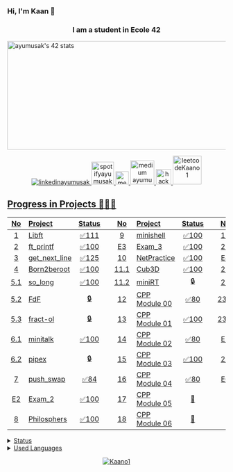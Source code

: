 ### Hi, I'm Kaan 👋
<h3 align="center"> I am a student in Ecole 42</h3>
<a href="https://github.com/JaeSeoKim/badge42"><img src="https://badge42.vercel.app/api/v2/clci365sk00160gla37ebl0v4/stats?cursusId=21&coalitionId=230" alt="ayumusak's 42 stats" height=250 width="1000"/></a>
<p align="center">
  <a href="https://www.linkedin.com/in/ahmet-kaan-yumu%C5%9Fakdiken-225100236/" target="blank">
    <img src="https://img.shields.io/badge/linkedin-%230077B5.svg?&style=for-the-badge&logo=linkedin&logoColor=white" alt="linkedinayumusak" />
  </a>

  </a>
  <a href="https://open.spotify.com/user/31r4w5ki7ekla363srfpay3s7dom?si=788142c971ed489e" target="blank">
    <img src="https://www.scdn.co/i/_global/open-graph-default.png" width="52" alt="spotifyayumusak" />
  </a>
  
  <a href="https://www.instagram.com/_ayumusak_/" target="blank">
    <img src="https://upload.wikimedia.org/wikipedia/commons/a/a5/Instagram_icon.png" width="30" alt="medium ayumusak" />
  </a>
  
  <a href="https://twitter.com/Ahmet05319" target="blank">
    <img src="https://globalventuring.com//content/uploads/2022/10/Twitter-horizontal.jpeg" width="55" alt="medium ayumusak" />
  </a>
  
  <a href="https://www.hackerrank.com/ahmetyumusakdik1?hr_r=1" target="blank">
    <img src="https://upload.wikimedia.org/wikipedia/commons/4/40/HackerRank_Icon-1000px.png" width="35" alt="hackerrankayumusak" />

  <a href="https://leetcode.com/ahmetyumusakdiken13/" target="blank">
    <img src="https://miro.medium.com/max/1400/0*MRBGy-Gjd9PRl_HS.jpeg" width="66" alt="leetcodeKaano1" />
</p>

## Progress in Projects 🌟🌟🌟
| No  | Project                                     | Status |   | No  | Project                                   | Status |   | No  | Project                        | Status |
| :-: | :------------------------------------------ | :----: | - | :-: | :---------------------------------------- | :----: | - | :-: | :----------------------------- | :----: |
| 1   | [Libft](../../../Libft)                  | ✅111  |   | 9   | [minishell](../../../Minishell)                                 | ✅100     |   | 19  | [CPP Module 07](../../../CPP)                               | 📝     |
| 2   | [ft_printf](../../../Ft_printf)          | ✅100  |   | E3  | [Exam_3](../../../42-Exam-Rank-3)                                      | ✅100     |   | 20  | [CPP Module 08](../../../CPP)                               | 📝     |
| 3   | [get_next_line](../../../Get_next_line)  | ✅125  |   | 10  | [NetPractice](../../../NetPractice)                                 | ✅100     |   | E4  | [Exam_4](../../../42-Exam-Rank-4)                                      | ✅100     |
| 4   | Born2beroot      | ✅100  |   | 11.1| [Cub3D](../../../Cub_3D)                                       | ✅100     |   | 21  | [CPP Module 09](../../../CPP)                               | 📝     |
| 5.1 | [so_long](../../../So_long)              | ✅100  |   | 11.2| miniRT                                      | 🔒     |   | 22  | Inception                                   | 📝     |
| 5.2 | FdF                                         | 🔒     |   | 12  | [CPP Module 00](../../../CPP)                               | ✅80     |   | 23.1| webserv                                     | 🔒     |
| 5.3 | fract-ol                                    | 🔒     |   | 13  | [CPP Module 01](../../../CPP)                               | ✅100     |   | 23.2| ft_irc                                      | 🔒     |
| 6.1 | [minitalk](../../../Minitalk)            | ✅100  |   | 14  | [CPP Module 02](../../../CPP)                               | ✅80     |   | E5  | Exam_5                                      | 🔒     |
| 6.2 | pipex                                       | 🔒     |   | 15  | [CPP Module 03](../../../CPP)                               | ✅100     |   | 24  | ft_transcendence                            | 🔒     |
| 7   | [push_swap](../../../Push_swap)          | ✅84   |   | 16  | [CPP Module 04](../../../CPP)                               | ✅80     |   | E6  | Exam_6                                      | 🔒     |
| E2  | [Exam_2](../../../42-Exam-Rank-2)                   | ✅100    |   | 17  | [CPP Module 05](../../../CPP)                               | 📝     |
| 8   | [Philosphers](../../../Philo)                               | ✅100     |   | 18  | [CPP Module 06](../../../CPP)                               | 📝     |

<details>
<summary>Status</summary>
<img src="https://github-readme-stats.vercel.app/api?username=Kaano1&theme=tokyonight" >
</details>

<details>
<summary>Used Languages</summary>
<img src="https://github-readme-stats.vercel.app/api/top-langs/?username=Kaano1&layout=radical" >
</details>

<p align="center"> <img src="https://komarev.com/ghpvc/?username=Kaano1&label=Profile%20views&color=blueviolet&style=flat" alt="Kaano1" /> </p>  
